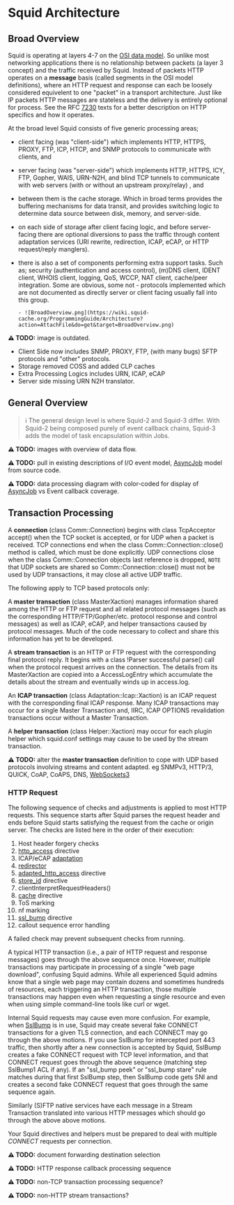 ---
---
# Squid Architecture

## Broad Overview

Squid is operating at layers 4-7 on the
[OSI data model](http://wikipedia.org/wiki/OSI_model). So unlike most networking
applications there is no relationship between packets (a layer 3
concept) and the traffic received by Squid. Instead of packets HTTP
operates on a **message** basis (called segments in the OSI model
definitions), where an HTTP request and response can each be loosely
considered equivelent to one "packet" in a transport architecture. Just
like IP packets HTTP messages are stateless and the delivery is entirely
optional for process. See the RFC
[7230](https://tools.ietf.org/rfc/rfc7230) texts for a better
description on HTTP specifics and how it operates.

At the broad level Squid consists of five generic processing areas;

- client facing (was "client-side") which implements HTTP, HTTPS,
    PROXY, FTP, ICP, HTCP, and SNMP protocols to communicate with
    clients, and
- server facing (was "server-side") which implements HTTP, HTTPS, ICY,
    FTP, Gopher, WAIS, URN-N2H, and blind TCP tunnels to communicate
    with web servers (with or without an upstream proxy/relay) , and
- between them is the cache storage. Which in broad terms provides the
    buffering mechanisms for data transit, and provides switching logic
    to determine data source between disk, memory, and server-side.
- on each side of storage after client facing logic, and before
    server-facing there are optional diversions to pass the traffic
    through content adaptation services (URI rewrite, redirection, ICAP,
    eCAP, or HTTP request/reply manglers).
- there is also a set of components performing extra support tasks.
    Such as; security (authentication and access control), (m)DNS
    client, IDENT client, WHOIS client, logging, QoS, WCCP, NAT client,
    cache/peer integration. Some are obvious, some not - protocols
    implemented which are not documented as directly server or client
    facing usually fall into this group.
    
      - ![BroadOverview.png](https://wiki.squid-cache.org/ProgrammingGuide/Architecture?action=AttachFile&do=get&target=BroadOverview.png)

**:warning: TODO:** image is outdated.

- Client Side now includes SNMP, PROXY, FTP, (with many bugs) SFTP
    protocols and "other" protocols.
- Storage removed COSS and added CLP caches
- Extra Processing Logics includes URN, ICAP, eCAP
- Server side missing URN N2H translator.

## General Overview

> :information_source:
    The general design level is where Squid-2 and Squid-3 differ. With
    Squid-2 being composed purely of event callback chains, Squid-3 adds
    the model of task encapsulation within Jobs.

**:warning: TODO:** images with overview of data flow.

**:warning: TODO:** pull in existing descriptions of I/O event model,
[AsyncJob](/AsyncJob) model from source code.

**:warning: TODO:** data processing diagram with color-coded for display of
[AsyncJob](/AsyncJob) vs Event callback coverage.

## Transaction Processing

A **connection** (class Comm::Connection) begins with class TcpAcceptor
accept() when the TCP socket is accepted, or for UDP when a packet is
received. TCP connections end when the class Comm::Connection::close()
method is called, which must be done explicitly. UDP connections close
when the class Comm::Connection objects last reference is dropped,
`NOTE` that UDP sockets are shared so Comm::Connection::close() must not
be used by UDP transactions, it may close all active UDP traffic.

The following apply to TCP based protocols only:

A **master transaction** (class MasterXaction) manages information
shared among the HTTP or FTP request and all related protocol messages
(such as the corresponding HTTP/FTP/Gopher/etc. protocol response and
control messages) as well as ICAP, eCAP, and helper transactions caused
by protocol messages. Much of the code necessary to collect and share
this information has yet to be developed.

A **stream transaction** is an HTTP or FTP request with the
corresponding final protocol reply. It begins with a class \!Parser
successful parse() call when the protocol request arrives on the
connection. The details from its MasterXaction are copied into a
AccessLogEntry which accumulate the details about the stream and
eventually winds up in access.log.

An **ICAP transaction** (class Adaptation::Icap::Xaction) is an ICAP
request with the corresponding final ICAP response. Many ICAP
transactions may occur for a single Master Transaction and, IIRC, ICAP
OPTIONS revalidation transactions occur without a Master Transaction.

A **helper transaction** (class Helper::Xaction) may occur for each
plugin helper which squid.conf settings may cause to be used by the
stream transaction.

**:warning: TODO:** alter the **master transaction** definition to cope with UDP
based protocols involving streams and content adapted. eg SNMPv3,
HTTP/3, QUICK, CoAP, CoAPS, DNS, [WebSockets3](/WebSockets3)

### HTTP Request

The following sequence of checks and adjustments is applied to most HTTP
requests. This sequence starts after Squid parses the request header and
ends before Squid starts satisfying the request from the cache or origin
server. The checks are listed here in the order of their execution:

1.  Host header forgery checks
2.  [http_access](http://www.squid-cache.org/Doc/config/http_access)
    directive
3.  ICAP/eCAP
    [adaptation](/SquidFaq/ContentAdaptation)
4.  [redirector](http://www.squid-cache.org/Doc/config/url_rewrite_program)
5.  [adapted_http_access](http://www.squid-cache.org/Doc/config/adapted_http_access)
    directive
6.  [store_id](http://www.squid-cache.org/Doc/config/store_id)
    directive
7.  clientInterpretRequestHeaders()
8.  [cache](http://www.squid-cache.org/Doc/config/cache) directive
9.  ToS marking
10. nf marking
11. [ssl_bump](http://www.squid-cache.org/Doc/config/ssl_bump)
    directive
12. callout sequence error handling

A failed check may prevent subsequent checks from running.

A typical HTTP transaction (i.e., a pair of HTTP request and response
messages) goes through the above sequence once. However, multiple
transactions may participate in processing of a single "web page
download", confusing Squid admins. While all experienced Squid admins
know that a single web page may contain dozens and sometimes hundreds of
resources, each triggering an HTTP transaction, those multiple
transactions may happen even when requesting a single resource and even
when using simple command-line tools like curl or wget.

Internal Squid requests may cause even more confusion. For example, when
[SslBump](/Features/HTTPS#Bumping_direct_SSL.2FTLS_connections)
is in use, Squid may create several fake CONNECT transactions for a
given TLS connection, and each CONNECT may go through the above motions.
If you use SslBump for intercepted port 443 traffic, then shortly after
a new connection is accepted by Squid, SslBump creates a fake CONNECT
request with TCP level information, and that CONNECT request goes
through the above sequence (matching step SslBump1 ACL if any). If an
"ssl_bump peek" or "ssl_bump stare" rule matches during that first
SslBump step, then SslBump code gets SNI and creates a second fake
CONNECT request that goes through the same sequence again.

Similarly (S)FTP native services have each message in a Stream
Transaction translated into various HTTP messages which should go
through the above above motions.

Your Squid directives and helpers must be prepared to deal with multiple
_CONNECT_ requests per connection.

**:warning: TODO:** document forwarding destination selection

**:warning: TODO:** HTTP response callback processing sequence

**:warning: TODO:** non-TCP transaction processing sequence?

**:warning: TODO:** non-HTTP stream transactions?
